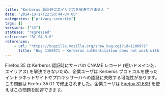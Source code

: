 ```yaml
---
title: "Kerberos 認証時にエイリアスを解決できません "
date: "2014-10-17T22:50:44-04:00"
categories: ["privacy-security"]
tags: []
versions: ["35"]
statuses: "regressed"
cclicense: "BY-SA 3.0"
references:
    - url: "https://bugzilla.mozilla.org/show_bug.cgi?id=1108971"
      title: "Bug 1108971 – Kerberos authentication does not work with alias"
---
```

Firefox 35 は Kerberos 認証時にサーバの CNAME レコード (短いドメイン名、エイリアス) を解決できないため、企業ユーザは Kerberos プロトコルを使ったイントラネットサイトやプロキシサーバへの認証に失敗する可能性があります。この問題は Firefox 35.0.1 で修正されました。企業ユーザは [Firefox 31 ESR](https://www.mozilla.org/firefox/organizations/) を使えばこの問題を回避できます。

